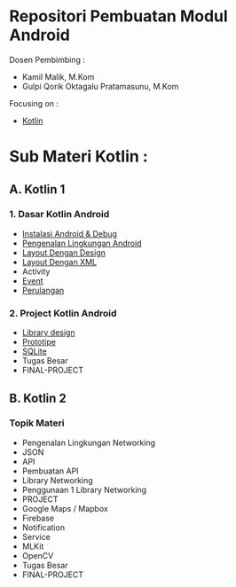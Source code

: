 # Repositori Pembuatan Modul Android

Dosen Pembimbing :

- Kamil Malik, M.Kom
- Gulpi Qorik Oktagalu Pratamasunu, M.Kom

Focusing on :

- [Kotlin](https://kotlinlang.org)

# Sub Materi Kotlin :

## A. Kotlin 1

### 1. Dasar Kotlin Android

- [Instalasi Android & Debug](instalasi-android-dan-debug.md)
- [Pengenalan Lingkungan Android](Pengenalan_Lingkungan_Android.md)
- [Layout Dengan Design](layout_dengan_design.md)
- [Layout Dengan XML](layout_dengan_xml.md)
- Activity
- [Event](event.md)
- [Perulangan](perulangan.md)

### 2. Project Kotlin Android

- [Library design](library_design.md)
- [Prototipe](prototype.md)
- [SQLite](sqlite.md)
- Tugas Besar
- FINAL-PROJECT

## B. Kotlin 2

### Topik Materi

- Pengenalan Lingkungan Networking
- JSON
- API
- Pembuatan API
- Library Networking
- Penggunaan 1 Library Networking
- PROJECT
- Google Maps / Mapbox
- Firebase
- Notification
- Service
- MLKit
- OpenCV
- Tugas Besar
- FINAL-PROJECT
